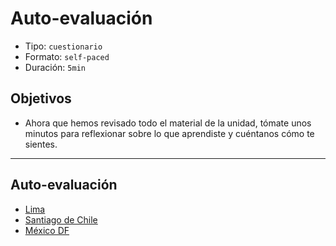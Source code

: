 # Auto-evaluación

- Tipo: `cuestionario`
- Formato: `self-paced`
- Duración: `5min`

## Objetivos

- Ahora que hemos revisado todo el material de la unidad, tómate unos minutos
  para reflexionar sobre lo que aprendiste y cuéntanos cómo te sientes.

***

## Auto-evaluación

- [Lima](https://goo.gl/forms/qwXDu27BYgFJgGSa2)
- [Santiago de Chile](https://goo.gl/forms/AS1r1AzeYwvsK92b2)
- [México DF](https://goo.gl/forms/abhhlwTdBF0ga4c32)
